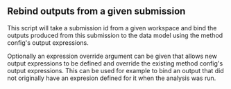 ## Rebind outputs from a given submission
This script will take a submission id from a given workspace and bind the outputs produced from this submission to the data model using the method config's output expressions.  

Optionally an expression override argument can be given that allows new output expressions to be defined and override the existing method config's output expressions.  This can be used for example to bind an output that did not originally have an expresion defined for it when the analysis was run.
